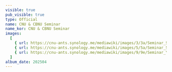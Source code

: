 ```yaml
---
visible: true
pub_visible: true
type: Official
name: CNU & CBNU Seminar
name_kor: CNU & CBNU Seminar
images:
  [
    { url: https://cnu-ants.synology.me/mediawiki/images/3/3a/Seminar_SYB.jpg },
    { url: https://cnu-ants.synology.me/mediawiki/images/5/5a/Seminar_SHL.jpg },
    { url: https://cnu-ants.synology.me/mediawiki/images/9/9e/Seminar_YJA.jpg },
  ]
album_date: 202504
---
```

